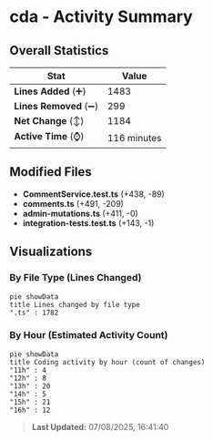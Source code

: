 # cda - Activity Summary 

## Overall Statistics

| Stat                   | Value                                                             |
| ---------------------- | ----------------------------------------------------------------- |
| **Lines Added** (➕)   | 1483                                          |
| **Lines Removed** (➖) | 299                                        |
| **Net Change** (↕)    | 1184                |
| **Active Time** (⌚)   | 116 minutes |


## Modified Files
- **CommentService.test.ts** (+438, -89)
- **comments.ts** (+491, -209)
- **admin-mutations.ts** (+411, -0)
- **integration-tests.test.ts** (+143, -1)

## Visualizations

### By File Type (Lines Changed)

```mermaid
pie showData
title Lines changed by file type
".ts" : 1782
```

### By Hour (Estimated Activity Count)

```mermaid
pie showData
title Coding activity by hour (count of changes)
"11h" : 4
"12h" : 8
"13h" : 20
"14h" : 5
"15h" : 21
"16h" : 12
```


> **Last Updated:** 07/08/2025, 16:41:40